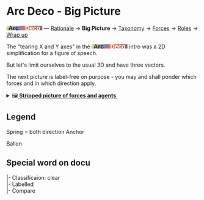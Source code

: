 # Arc Deco - Big Picture

[![Arc Deco.](../../../_rsc/_img/ArcDeco/ArcDeco-bar-12px.jpg)](../../README.md) — [Rationale](1.ArcDeco-Rationale.md) -> **Big&nbsp;Picture** -> [Taxonomy](3.ArcDeco-Taxonomy.md) -> [Forces](4.ArcDeco-Forces.md) -> [Roles](5.ArcDeco-Roles.md) -> [Wrap&nbsp;up](7.ArcDeco-WrapUp.md)

The "tearing X and Y axes" in the [![Arc Deco.](../../../_rsc/_img/ArcDeco/ArcDeco-bar-12px.jpg)](../../) intro was a 2D simplification for a figure of speech.

But let's limit ourselves to the usual 3D and have three vectors.

The next picture is label-free on purpose - you  may and shall ponder which forces and in which direction apply.

<details>
  <summary>🖼️<b><ins>&nbsp;Stripped picture of forces and agents&nbsp;</ins></b></summary
<picture>
  <br/>
  <img alt="Arc Deco - Outline of forces" src="../../../_rsc/_img/ArcDeco/ArcDeco-BigPic-forces-outline.jpg" />
</picture>

</details>


## Legend

Spring = both direction
Anchor

Ballon

## Special word on docu

|- Classificaion: clear\
|- Labelled\
|- Compare


